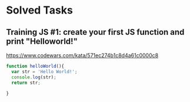 # Solved Tasks

## Training JS #1: create your first JS function and print "Helloworld!"
https://www.codewars.com/kata/571ec274b1c8d4a61c0000c8
```javascript
function helloWorld(){
  var str = 'Hello World!';
  console.log(str);
  return str;

}

```